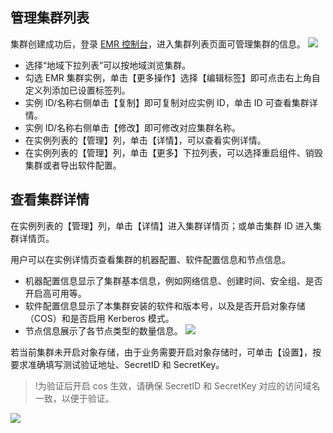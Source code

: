 ## 管理集群列表
集群创建成功后，登录 [EMR 控制台](https://console.cloud.tencent.com/emr)，进入集群列表页面可管理集群的信息。
![](https://main.qcloudimg.com/raw/aba828de7fd2f5bdc3f6fc9bcace7c84.png)
- 选择“地域下拉列表”可以按地域浏览集群。
- 勾选 EMR 集群实例，单击【更多操作】选择【编辑标签】即可点击右上角自定义列添加已设置标签列。
- 实例 ID/名称右侧单击【复制】即可复制对应实例 ID，单击 ID 可查看集群详情。
- 实例 ID/名称右侧单击【修改】即可修改对应集群名称。
- 在实例列表的【管理】列，单击【详情】，可以查看实例详情。
- 在实例列表的【管理】列，单击【更多】下拉列表，可以选择重启组件、销毁集群或者导出软件配置。


## 查看集群详情
在实例列表的【管理】列，单击【详情】进入集群详情页；或单击集群 ID 进入集群详情页。

用户可以在实例详情页查看集群的机器配置、软件配置信息和节点信息。
- 机器配置信息显示了集群基本信息，例如网络信息、创建时间、安全组、是否开启高可用等。
- 软件配置信息显示了本集群安装的软件和版本号，以及是否开启对象存储（COS）和是否启用 Kerberos 模式。
- 节点信息展示了各节点类型的数量信息。
![](https://main.qcloudimg.com/raw/0343c93ab54731f1c45b42f4ab74ed80.png)

若当前集群未开启对象存储，由于业务需要开启对象存储时，可单击【设置】，按要求准确填写测试验证地址、SecretID 和 SecretKey。
>!为验证后开启 cos 生效，请确保 SecretID 和 SecretKey 对应的访问域名一致，以便于验证。

![](https://main.qcloudimg.com/raw/599a484aa1ee3c2e176a667396386c04.png)
